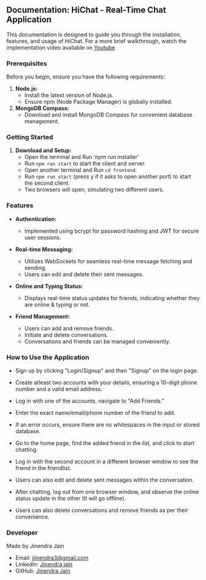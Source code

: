 ## Documentation: HiChat - Real-Time Chat Application

This documentation is designed to guide you through the installation, features, and usage of HiChat. For a more brief walkthrough, watch the implementation video available on [Youtube](https://youtu.be/-EM2hSC4wN4)

### Prerequisites

Before you begin, ensure you have the following requirements:

1. **Node.js:**
   - Install the latest version of Node.js.
   - Ensure npm (Node Package Manager) is globally installed.
2. **MongoDB Compass:**
   - Download and install MongoDB Compass for convenient database management.

### Getting Started

1. **Download and Setup:**
   - Open the terminal and Run ‘npm run installer’
   - Run `npm run start` to start the client and server.
   - Open another terminal and Run `cd frontend`.
   - Run `npm run start` (press y if it asks to open another port) to start the second client.
   - Two browsers will open, simulating two different users.

### Features

- **Authentication:**

  - Implemented using bcrypt for password hashing and JWT for secure user sessions.

- **Real-time Messaging:**

  - Utilizes WebSockets for seamless real-time message fetching and sending.
  - Users can edit and delete their sent messages.

- **Online and Typing Status:**

  - Displays real-time status updates for friends, indicating whether they are online & typing or not.

- **Friend Management:**
  - Users can add and remove friends.
  - Initiate and delete conversations.
  - Conversations and friends can be managed conveniently.

### How to Use the Application

- Sign up by clicking "Login/Signup" and then "Signup" on the login page.
- Create atleast two accounts with your details, ensuring a 10-digit phone number and a valid email address.

- Log in with one of the accounts, navigate to "Add Friends."
- Enter the exact name/email/phone number of the friend to add.
- If an error occurs, ensure there are no whitespaces in the input or stored database.

- Go to the home page, find the added friend in the list, and click to start chatting.
- Log in with the second account in a different browser window to see the friend in the friendlist.
- Users can also edit and delete sent messages within the conversation.
- After chatting, log out from one browser window, and observe the online status update in the other (It will go offline).

- Users can also delete conversations and remove friends as per their convenience.

### Developer

Made by Jinendra Jain

- Email: [jjinendra3@gmail.com](mailto:jjinendra3@gmail.com)
- LinkedIn: [Jinendra jain](https://www.linkedin.com/in/jjinendra3/)
- GitHub: [Jinendra Jain](https://github.com/jjinendra3)
